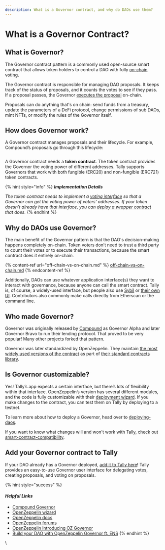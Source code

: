 ```yaml
---
description: What is a Governor contract, and why do DAOs use them?
---
```


# What is a Governor Contract?

## What is Governor?

The Governor contract pattern is a commonly used open-source smart contract that allows token holders to control a DAO with fully [on-chain](off-chain-vs-on-chain.md) voting.&#x20;

The Governor contract is responsible for managing DAO proposals. It keeps track of the status of proposals, and it counts the votes to see if they pass. If a proposal passes, the Governor [executes the proposal](queueing-and-executing-proposals.md) on-chain.&#x20;

Proposals can do anything that's on chain: send funds from a treasury, update the parameters of a DeFi protocol, change permissions of sub DAOs, mint NFTs, or modify the rules of the Governor itself.

## How does Governor work?

A Governor contract manages proposals and their lifecycle. For example, Compound’s proposals go through this lifecycle:

<figure><img src="https://lh4.googleusercontent.com/JrpIZE6-b5SrEwvFFx0ROL9leIvA4lAKUD8zGEWfa33Qe4DD6WVLjreV5wAqq47Y6LAGjw8KY4jR2KDKr3izH8_m-ROPV2Kd2WfRRM0U5d02h7CJxGJz1ovHxAqTjTV8FZ0l8260-Sl5j8RGqxkFVqs" alt=""><figcaption></figcaption></figure>

A Governor contract needs a **token contract**. The token contract provides the Governor the voting power of different addresses. Tally supports Governors that work with both fungible (ERC20) and non-fungible (ERC721) token contracts.

{% hint style="info" %}
_**Implementation Details**_

_The token contract needs to implement a_ [_voting interface_](https://docs.openzeppelin.com/contracts/4.x/api/token/erc20#ERC20Votes) _so that a Governor can get the voting power of voters’ addresses. If your token doesn’t already have that interface, you can_ [_deploy a wrapper contract_](https://blog.tally.xyz/how-to-add-dao-governance-to-existing-token-contracts-397855f081ac) _that does._
{% endhint %}

## Why do DAOs use Governor?

The main benefit of the Governor pattern is that the DAO's decision-making happens completely on-chain. Token voters don’t need to trust a third party to count their votes or to execute their transactions, because the smart contract does it entirely on-chain.

{% content-ref url="off-chain-vs-on-chain.md" %}
[off-chain-vs-on-chain.md](off-chain-vs-on-chain.md)
{% endcontent-ref %}

Additionally, DAOs can use whatever application interface(s) they want to interact with governance, because anyone can call the smart contract. Tally is, of course, a widely-used interface, but people also use [Sybil](https://sybil.org/#/connect) or [their own UI](https://nouns.wtf/vote). Contributors also commonly make calls directly from Etherscan or the command line.

## Who made Governor?

Governor was originally released by [Compound](https://compound.finance/docs/governance) as Governor Alpha and later Governor Bravo to run their lending protocol. That proved to be very popular! Many other projects forked that pattern.

Governor was later standardized by OpenZeppelin. They maintain [the most widely used versions of the contract](https://docs.openzeppelin.com/contracts/4.x/api/governance) as part of [their standard contracts library](https://github.com/OpenZeppelin/openzeppelin-contracts/).

## Is Governor customizable?

Yes! Tally’s app expects a certain interface, but there’s lots of flexibility within that interface. OpenZeppelin’s version has several different modules, and the code is fully customizable with their [deployment wizard](https://wizard.openzeppelin.com/). If you make changes to the contract, you can test them on Tally by deploying to a testnet.

To learn more about how to deploy a Governor, head over to [deploying-daos](../../user-guides/deploying-daos/ "mention").

If you want to know what changes will and won't work with Tally, check out [smart-contract-compatibility](../../user-guides/smart-contract-compatibility/ "mention").

## Add your Governor contract to Tally

If your DAO already has a Governor deployed, [add it to Tally here](https://tally.xyz/start-a-dao)! Tally provides an easy-to-use Governor user interface for delegating votes, creating proposals, and voting on proposals.

{% hint style="success" %}
#### _Helpful Links_

* [Compound Governor](https://compound.finance/docs/governance)
* [OpenZeppelin wizard](https://docs.openzeppelin.com/contracts/4.x/wizard)
* [OpenZeppelin docs](https://docs.openzeppelin.com/contracts/4.x/governance)
* [OpenZeppelin forums](https://forum.openzeppelin.com/)
* [OpenZeppelin Introducing OZ Governor](https://blog.openzeppelin.com/governor-smart-contract/)
* [Build your DAO with OpenZeppelin Governor ft. ENS](https://www.youtube.com/watch?v=Lltt6j6Hmww)
{% endhint %}

\
